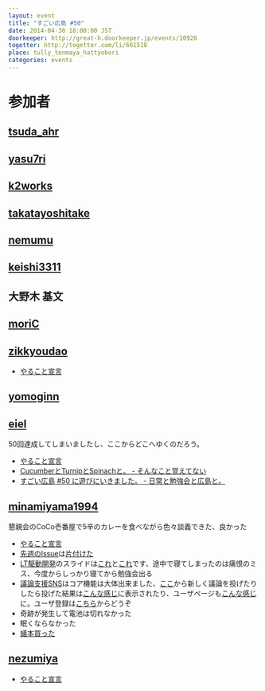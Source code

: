 ```yaml
---
layout: event
title: "すごい広島 #50"
date: 2014-04-30 18:00:00 JST
doorkeeper: http://great-h.doorkeeper.jp/events/10928
togetter: http://togetter.com/li/661518
place: tully_tenmaya_hattyobori
categories: events
---
```


# 参加者


## [tsuda_ahr](http://twitter.com/tsuda_ahr)


## [yasu7ri](https://www.facebook.com/yasu7ri)


## [k2works](https://github.com/k2works)


## [takatayoshitake](http://twitter.com/takatayoshitake)


## [nemumu](https://github.com/nemumu)


## [keishi3311](https://github.com/keishi3311)


## 大野木 基文


## [moriC](https://github.com/moriC)


## [zikkyoudao](https://github.com/OtaniTakeshi)

* [やること宣言](https://github.com/great-h/great-h.github.io/issues/860)


## [yomoginn](https://github.com/yomoginn)


## [eiel](http://eiel.info/)

50回達成してしまいましたし、ここからどこへゆくのだろう。

* [やること宣言](https://github.com/great-h/great-h.github.io/issues/855)
* [CucumberとTurnipとSpinachと。 - そんなこと覚えてない](http://blog.eiel.info/blog/2014/05/01/cucumber-turnip-spinach/)
* [すごい広島 #50 に遊びにいきました。 - 日常と勉強会と広島と。](http://eielh-life.tumblr.com/post/84331752008/50)


## [minamiyama1994](https://github.com/minamiyama1994)

懇親会のCoCo壱番屋で5辛のカレーを食べながら色々談義できた、良かった

* [やること宣言](https://github.com/great-h/great-h.github.io/issues/851)
* [先週のIssue](https://github.com/great-h/great-h.github.io/issues/838)は[片付けた](https://github.com/great-h/great-h.github.io/pull/856)
* [LT駆動開発](https://github.com/LTDD/Sessions/wiki/LT%E9%A7%86%E5%8B%95%E9%96%8B%E7%99%BA03)のスライドは[これ](http://www.slideshare.net/masakazuminamiyama/lt03-34229273)と[これ](http://www.slideshare.net/masakazuminamiyama/lt03-fizz-buzz)です、途中で寝てしまったのは痛恨のミス、今度からしっかり寝てから勉強会出る
* [議論支援SNS](http://b-world.org/dss)はコア機能は大体出来ました、[ここ](http://b-world.org/dss/post)から新しく議論を投げたりしたら投げた結果は[こんな感じ](http://b-world.org/dss/discussion/minamiyama1994/2)に表示されたり、ユーザページも[こんな感じ](http://b-world.org/dss/user/1)に。ユーザ登録は[こちら](http://b-world.org/dss/create)からどうぞ
* 奇跡が発生して電池は切れなかった
* 眠くならなかった
* [蟻本買った](https://twitter.com/minamiyama1994/status/461474529131233280)


## [nezumiya](https://github.com/nezumiya)

* [やること宣言](https://github.com/great-h/great-h.github.io/issues/859)
